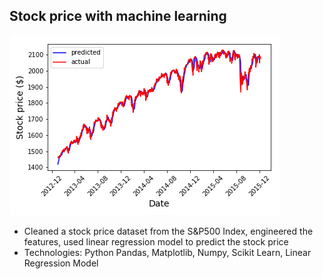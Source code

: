 
## Stock price with machine learning

<img src="stockprice.png">

- Cleaned a stock price dataset from the S&P500 Index, engineered the features, used linear regression model to predict the stock price  
- Technologies: Python Pandas, Matplotlib, Numpy, Scikit Learn, Linear Regression Model


```python

```

